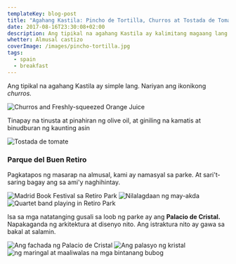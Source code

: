 ```yaml
---
templateKey: blog-post
title: "Agahang Kastila: Pincho de Tortilla, Churros at Tostada de Tomate"
date: 2017-08-16T23:30:08+02:00
description: Ang tipikal na agahang Kastila ay kalimitang magaang lang kasama ng kape kadalasan o tsaa
whetter: Almusal castizo
coverImage: /images/pincho-tortilla.jpg
tags:
  - spain
  - breakfast
---
```

Ang tipikal na agahang Kastila ay simple lang. Nariyan ang ikonikong *churros.*

![Churros and Freshly-squeezed Orange Juice](/images/churros-zumo.jpg)

Tinapay na tinusta at pinahiran ng olive oil, at giniling na kamatis at binudburan ng kaunting asin

![Tostada de tomate](/images/tostada-tomate.jpg)

### Parque del Buen Retiro

Pagkatapos ng masarap na almusal, kami ay namasyal sa parke. At sari't-saring bagay ang sa ami'y naghihintay.

![Madrid Book Festival sa Retiro Park](/images/book-festival.jpg)
![Nilalagdaan ng may-akda](/images/book-signing.jpg)
![Quartet band playing in Retiro Park](/images/quartet-retiro-park.jpg)

Isa sa mga natatanging gusali sa loob ng parke ay ang **Palacio de Cristal.** Napakaganda ng arkitektura at disenyo nito. Ang istraktura nito ay gawa sa bakal at salamin.

![Ang fachada ng Palacio de Cristal](/images/palacio-cristal-01.jpg)
![Ang palasyo ng kristal](/images/palacio-cristal-02.jpg)
![ng maringal at maaliwalas na mga bintanang bubog](/images/palacio-cristal-03.jpg)
